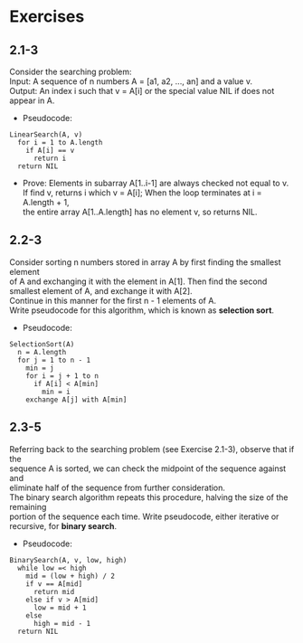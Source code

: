 # Exercises

## 2.1-3

Consider the searching problem: \
Input: A sequence of n numbers A = [a1, a2, ..., an] and a value v. \
Output: An index i such that v = A[i] or the special value NIL if does not
appear in A.

- Pseudocode:
```
LinearSearch(A, v)
  for i = 1 to A.length
    if A[i] == v
      return i
  return NIL
  ```

- Prove:
Elements in subarray A[1..i-1] are always checked not equal to v. \
If find v, returns i which v = A[i]; When the loop terminates at i = A.length + 1, \
the entire array A[1..A.length] has no element v, so returns NIL.

## 2.2-3

Consider sorting n numbers stored in array A by first finding the smallest element \
of A and exchanging it with the element in A[1]. Then find the second smallest
element of A, and exchange it with A[2]. \
Continue in this manner for the first n - 1
elements of A. \
Write pseudocode for this algorithm, which is known as **selection sort**.

- Pseudocode:
```
SelectionSort(A)
  n = A.length
  for j = 1 to n - 1
    min = j
    for i = j + 1 to n
      if A[i] < A[min]
        min = i
    exchange A[j] with A[min]
```

## 2.3-5

Referring back to the searching problem (see Exercise 2.1-3), observe that if the \
sequence A is sorted, we can check the midpoint of the sequence against and \
eliminate half of the sequence from further consideration. \
The binary search algorithm repeats this procedure, halving the size of the remaining \
portion of the sequence each time. Write pseudocode, either iterative or recursive, for **binary search**.

- Pseudocode:
```
BinarySearch(A, v, low, high)
  while low =< high
    mid = (low + high) / 2
    if v == A[mid]
      return mid
    else if v > A[mid]
      low = mid + 1
    else
      high = mid - 1
  return NIL
```
